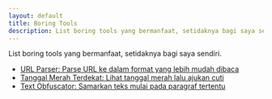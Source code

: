 ```yaml
---
layout: default
title: Boring Tools
description: List boring tools yang bermanfaat, setidaknya bagi saya sendiri.
---
```


List boring tools yang bermanfaat, setidaknya bagi saya sendiri.

* [URL Parser: Parse URL ke dalam format yang lebih mudah dibaca](/tools/url-parser)
* [Tanggal Merah Terdekat: Lihat tanggal merah lalu ajukan cuti](/tools/tanggal-merah)
* [Text Obfuscator: Samarkan teks mulai pada paragraf tertentu](/tools/text-obfuscator)
